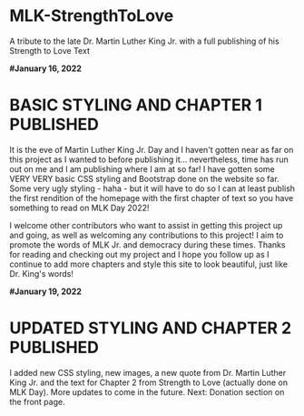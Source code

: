 # MLK-StrengthToLove
A tribute to the late Dr. Martin Luther King Jr. with a full publishing of his Strength to Love Text

**#January 16, 2022**
# BASIC STYLING AND CHAPTER 1 PUBLISHED
It is the eve of Martin Luther King Jr. Day and I haven't gotten near as far on this project as I wanted to before publishing it... nevertheless, time has run out on me and I am publishing where I am at so far! I have gotten some VERY VERY basic CSS styling and Bootstrap done on the website so far. Some very ugly styling - haha - but it will have to do so I can at least publish the first rendition of the homepage with the first chapter of text so you have something to read on MLK Day 2022!

I welcome other contributors who want to assist in getting this project up and going, as well as welcoming any contributions to this project! I aim to promote the words of MLK Jr. and democracy during these times. Thanks for reading and checking out my project and I hope you follow up as I continue to add more chapters and style this site to look beautiful, just like Dr. King's words!

**#January 19, 2022**
# UPDATED STYLING AND CHAPTER 2 PUBLISHED
I added new CSS styling, new images, a new quote from Dr. Martin Luther King Jr. and the text for Chapter 2 from Strength to Love (actually done on MLK Day). More updates to come in the future. Next: Donation section on the front page. 
